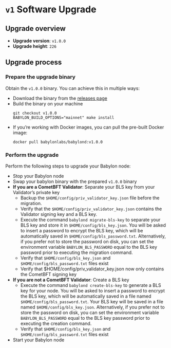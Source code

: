# `v1` Software Upgrade

## Upgrade overview

- **Upgrade version**: `v1.0.0`
- **Upgrade height**: `226`

## Upgrade process

### Prepare the upgrade binary

Obtain the `v1.0.0` binary. You can achieve this in multiple ways:
  - Download the binary from the [releases page](https://github.com/babylonlabs-io/babylon/releases/tag/v1.0.0)
  - Build the binary on your machine
    ```shell
    git checkout v1.0.0
    BABYLON_BUILD_OPTIONS="mainnet" make install
    ```
  - If you’re working with Docker images, you can pull the pre-built Docker image:
    ```shell
    docker pull babylonlabs/babylond:v1.0.0
    ```

### Perform the upgrade

Perform the following steps to upgrade your Babylon node:
- Stop your Babylon node
- Swap your babylon binary with the prepared `v1.0.0` binary
- **If you are a CometBFT Validator**: Separate your BLS key from your Validator’s
  private key
  - Backup the `$HOME/config/priv_validator_key.json` file before the migration.
  - Verify that the `$HOME/config/priv_validator_key.json` contains the
    Validator signing key and a BLS key.
  - Execute the command `babylond migrate-bls-key` to separate your BLS key and
    store it in  `$HOME/config/bls_key.json`. You will be asked to insert a
    password to encrypt the BLS key, which will be automatically saved in
    `$HOME/config/bls_password.txt`. Alternatively, if you prefer not to store
    the password on disk, you can set the environment variable
    `BABYLON_BLS_PASSWORD` equal to the BLS key password prior to executing
    the migration command.
  - Verify that `$HOME/config/bls_key.json` and `$HOME/config/bls_password.txt`
    files exist
  - Verify that $HOME/config/priv_validator_key.json now only contains the
    CometBFT signing key
- **If you are not a CometBFT Validator**: Create a BLS key
  - Execute the command `babylond create-bls-key` to generate a BLS key for your
    node. You will be asked to insert a password to encrypt the BLS key, which
    will be automatically saved in a file named `$HOME/config/bls_password.txt`.
    Your BLS key will be saved in a file named `$HOME/config/bls_key.json`.
    Alternatively, if you prefer not to store the password on disk, you can set
    the environment variable `BABYLON_BLS_PASSWORD` equal to the BLS key
    password prior to executing the creation command.
  - Verify that `$HOME/config/bls_key.json` and `$HOME/config/bls_password.txt`
    files exist
- Start your Babylon node
